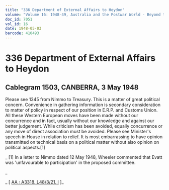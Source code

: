 ```yaml
---
title: "336 Department of External Affairs to Heydon"
volume: "Volume 16: 1948-49, Australia and the Postwar World - Beyond the Region"
doc_id: 7051
vol_id: 16
date: 1948-05-03
barcode: 410493
---
```


# 336 Department of External Affairs to Heydon

## Cablegram 1503, CANBERRA, 3 May 1948

Please see 1345 from Nimmo to Treasury. This is a matter of great political concern. Convenience in gathering information is secondary consideration to matter of policy in respect of our position in E.R.P. and Customs Union. All these Western European moves have been made without our concurrence and in fact, usually without our knowledge and against our better judgement. While criticism has been avoided, equally concurrence or any move of direct association must be avoided. Please see Minister's speech in House in relation to relief. It is most embarrassing to have opinion transmitted on technical basis on a political matter without also opinion on political aspects.[1]

_ [1] In a letter to Nimmo dated 12 May 1948, Wheeler commented that Evatt was 'unfavourable to participation' in the proposed committee.

_

_ [ [AA : A3318, L48/3/21, I](http://www.naa.gov.au/cgi-bin/Search?O=I&Number=410493) ]_
